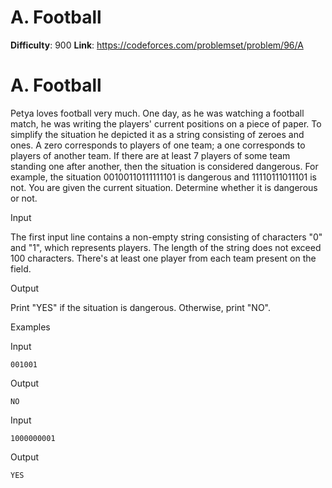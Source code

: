 # A. Football 
**Difficulty**: 900 
**Link**: https://codeforces.com/problemset/problem/96/A

# A. Football
Petya loves football very much. One day, as he was watching a football match,
he was writing the players' current positions on a piece of paper. To simplify
the situation he depicted it as a string consisting of zeroes and ones. A zero
corresponds to players of one team; a one corresponds to players of another
team. If there are at least 7 players of some team standing one after another,
then the situation is considered dangerous. For example, the situation
00100110111111101 is dangerous and 11110111011101 is not. You are given the
current situation. Determine whether it is dangerous or not.

Input

The first input line contains a non-empty string consisting of characters "0"
and "1", which represents players. The length of the string does not exceed
100 characters. There's at least one player from each team present on the
field.

Output

Print "YES" if the situation is dangerous. Otherwise, print "NO".

Examples

Input

    
    
    001001  
    

Output

    
    
    NO  
    

Input

    
    
    1000000001  
    

Output

    
    
    YES  
    

